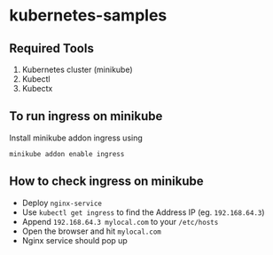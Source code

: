# kubernetes-samples
## Required Tools
  1. Kubernetes cluster (minikube)
  2. Kubectl
  3. Kubectx

## To run ingress on minikube 
Install minikube addon ingress using
```
minikube addon enable ingress
```
## How to check ingress on minikube
- Deploy `nginx-service`
- Use `kubectl get ingress` to find the Address IP (eg. `192.168.64.3`)
- Append `192.168.64.3 mylocal.com` to your `/etc/hosts`
- Open the browser and hit `mylocal.com`
- Nginx service should pop up
